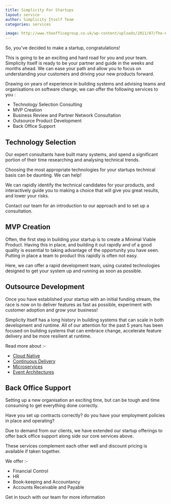 ```yaml
---
title: Simplicity For Startups
layout: service
author: Simplicity Itself Team
categories: services

image: http://www.theofficegroup.co.uk/wp-content/uploads/2011/07/The-Office-Rivington-Street-Office-Space-940x407.jpg
---
```


So, you've decided to make a startup, congratulations!
 
This is going to be an exciting and hard road for you and your team. Simplicity Itself is ready to be your partner and guide in the weeks and months ahead.
We can ease your path and allow you to focus on understanding your customers and driving your new products forward.
 
Drawing on years of experience in building systems and advising teams and organisations on software change, we can offer the following services to you :

* Technology Selection Consulting
* MVP Creation
* Business Review and Partner Network Consultation
* Outsource Product Development
* Back Office Support

## Technology Selection

Our expert consultants have built many systems, and spend a significant portion of their time researching and analysing technical trends.

Choosing the most appropriate technologies for your startups technical basis can be daunting. We can help!

We can rapidly identify the technical candidates for your products, and interactively guide you to making a choice that will give you great results, and lower your risks.

Contact our team for an introduction to our approach and to set up a consultation.

## MVP Creation

Often, the first step in building your startup is to create a Minimal Viable Product. Having this in place, and building it out rapidly and of a good quality is essential to 
taking advantage of the opportunity you have seen. Putting in place a team to product this rapidly is often not easy.
 
Here, we can offer a rapid development team, using curated technologies designed to get your system up and running as soon as possible. 

## Outsource Development

Once you have established your startup with an initial funding stream, the race is now on to deliver features as fast as possible, experiment with customer adoption and grow your business!
  
Simplicity Itself has a long history in building systems that can scale in both development and runtime. All of our attention for the past 5 years has been focused on building systems 
that can embrace change, accelerate feature delivery and be more resilient at runtime. 

Read more about :-

* [Cloud Native](/#cloudnative)
* [Continuous Delivery](/#continuousdelivery)
* [Microservices](/#microservices)
* [Event Architectures](/#eventarchitecture)

## Back Office Support

Setting up a new organisation an exciting time, but can be tough and time consuming to get everything done correctly. 

Have you set up contracts correctly? do you have your employment policies in place and operating?
 
Due to demand from our clients, we have extended our startup offerings to offer back office support along side our core services above.

These services complement each other well and discount pricing is available if taken together.

We offer :-

* Financial Control
* HR
* Book-keeping and Accountancy
* Accounts Receivable and Payable

Get in touch with our team for more information

